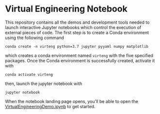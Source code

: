 # Virtual Engineering Notebook

This repository contains all the demos and development tools needed to launch interactive Jupyter notebooks which control the execution of external pieces of code.  The first step is to create a Conda environment using the following command

`conda create -n virteng python=3.7 jupyter pyyaml numpy matplotlib`

which creates a conda environment named `virteng` with the five specified packages.  Once the Conda environment is successfully created, activate it with

`conda activate virteng`

then, launch the jupyter notebook with

`jupyter notebook`

When the notebook landing page opens, you'll be able to open the [VirtualEngineeringDemo.ipynb](VirtualEngineeringDemo.ipynb) to get started.
